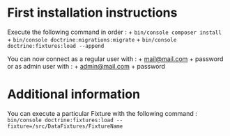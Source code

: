# First installation instructions

Execute the following command in order :
    + `bin/console composer install`
    + `bin/console doctrine:migrations:migrate`
    + `bin/console doctrine:fixtures:load --append`

You can now connect as a regular user with :
    + mail@mail.com
    + password
or as admin user with :
    + admin@mail.com
    + password


# Additional information

You can execute a particular Fixture with the following command :
`bin/console doctrine:fixtures:load --fixture=/src/DataFixtures/FixtureName`

